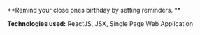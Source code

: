 **Remind your close ones birthday by setting reminders.
**


**Technologies used:** ReactJS, JSX, Single Page Web Application

